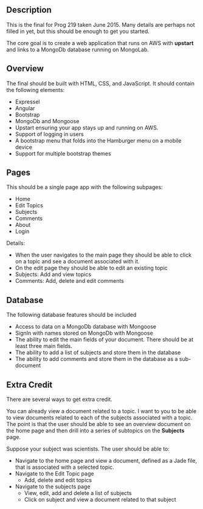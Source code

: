 ## Description

This is the final for Prog 219 taken June 2015. Many details are perhaps not filled in yet, but this should be enough to get you started.

The core goal is to create a web application that runs on AWS with **upstart** and links to a MongoDb database running on MongoLab.

## Overview

The final should be built with HTML, CSS, and JavaScript. It should  contain the following elements:

- Expressel
- Angular
- Bootstrap
- MongoDb and Mongoose
- Upstart ensuring your app stays up and running on AWS.
- Support of logging in users
- A bootstrap menu that folds into the Hamburger menu on a mobile device
- Support for multiple bootstrap themes

## Pages

This should be a single page app with the following subpages:

- Home
- Edit Topics
- Subjects
- Comments
- About
- Login

Details:

- When the user navigates to the main page they should be able to click on a topic and see a document associated with it.
- On the edit page they should be able to edit an existing topic
- Subjects: Add and view topics
- Comments: Add, delete and edit comments


## Database

The following database features should be included

- Access to data on a MongoDb database with Mongoose
- SignIn with names stored on MongoDb with Mongoose
- The ability to edit the main fields of your document. There should be at least three main fields.
- The ability to add a list of subjects and store them in the database
- The ability to add comments and store them in the database as a sub-document

## Extra Credit

There are several ways to get extra credit.

You can already view a document related to a topic. I want to you to be able to view documents related to each of the subjects associated with a topic. The point is that the user should be able to see an overview document on the home page and then drill into a series of subtopics on the **Subjects** page. 

Suppose your subject was scientists. The user should be able to:

- Navigate to the home page and view a document, defined as a Jade file, that is associated with a selected topic.
- Navigate to the Edit Topic page
    - Add, delete and edit topics
- Navigate to the subjects page
    - View, edit, add and delete a list of subjects
    - Click on subject and view a document related to that subject




 